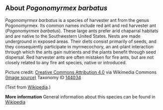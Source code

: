 **About *Pogonomyrmex barbatus***
-------------------------
*Pogonomyrmex barbatus* is a species of harvester ant from the genus 
Pogonomyrmex. Its common names include red ant and red harvester ant 
(*Pogonomyrmex barbatus*). These large ants prefer arid chaparral 
habitats and are native to the Southwestern United States. Nests are 
made underground in exposed areas. Their diets consist primarily of 
seeds, and they consequently participate in myrmecochory, an ant-plant 
interaction through which the ants gain nutrients and the plants 
benefit through seed dispersal. Red harvester ants are often mistaken 
for fire ants, but are not closely related to any fire ant species, 
native or introduced.


Picture credit: [Creative Commons Attribution 4.0](https://creativecommons.org/licenses/by/4.0) via Wikimedia Commons [(Image source)](https://en.wikipedia.org/wiki/File:Pogonomyrmex_barbatus_casent0006306_profile_1.jpg)
Taxonomy ID [144034](https://www.uniprot.org/taxonomy/144034)

(Text from [Wikipedia](https://en.wikipedia.org/).)

**More information**
General information about this species can be found in [Wikipedia](https://en.wikipedia.org/wiki/Red_harvester_ant)
